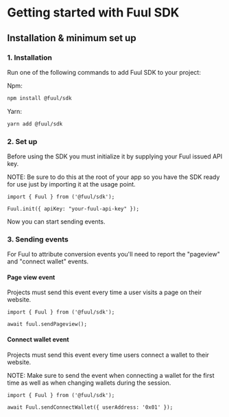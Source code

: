 # Getting started with Fuul SDK

## Installation & minimum set up

### 1. Installation

Run one of the following commands to add Fuul SDK to your project:

Npm:

```bash
npm install @fuul/sdk
```

Yarn:

```bash
yarn add @fuul/sdk
```

### 2. Set up

Before using the SDK you must initialize it by supplying your Fuul issued API key.

NOTE: Be sure to do this at the root of your app so you have the SDK ready for use just by importing it at the usage point.

```tsx
import { Fuul } from ('@fuul/sdk');

Fuul.init({ apiKey: "your-fuul-api-key" });
```

Now you can start sending events.

### 3. Sending events

For Fuul to attribute conversion events you'll need to report the "pageview" and "connect wallet" events.


#### Page view event

Projects must send this event every time a user visits a page on their website.

```tsx
import { Fuul } from ('@fuul/sdk');

await fuul.sendPageview();
```


#### Connect wallet event

Projects must send this event every time users connect a wallet to their website. 

NOTE: Make sure to send the event when connecting a wallet for the first time as well as when changing wallets during the session.

```tsx
import { Fuul } from ('@fuul/sdk');

await Fuul.sendConnectWallet({ userAddress: '0x01' });
```
